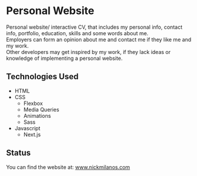 # Personal Website

Personal website/ interactive CV, that includes my personal info, contact info, portfolio, education, skills and some words about me.  
Employers can form an opinion about me and contact me if they like me and my work.  
Other developers may get inspired by my work, if they lack ideas or knowledge of implementing a personal website.

## Technologies Used

- HTML
- CSS
  - Flexbox
  - Media Queries
  - Animations
  - Sass
- Javascript
  - Next.js

## Status

You can find the website at: www.nickmilanos.com
